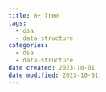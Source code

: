 ```yaml
---
title: B+ Tree
tags:
  - dsa
  - data-structure
categories:
  - dsa
  - data-structure
date created: 2023-10-01
date modified: 2023-10-01
---
```

